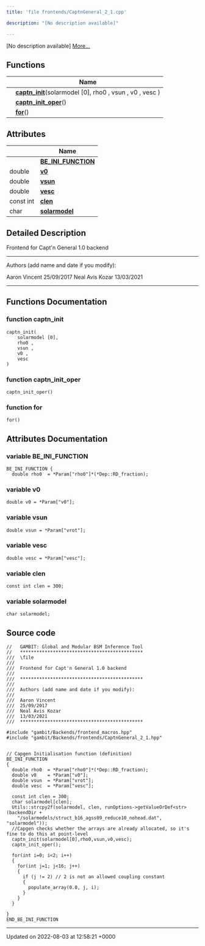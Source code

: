 ```yaml
---
title: 'file frontends/CaptnGeneral_2_1.cpp'

description: "[No description available]"

---
```







[No description available] [More...](#detailed-description)

## Functions

|                | Name           |
| -------------- | -------------- |
| | **[captn_init](/documentation/code/colliderbit/files/captngeneral__2__1_8cpp/#function-captn-init)**(solarmodel [0], rho0 , vsun , v0 , vesc ) |
| | **[captn_init_oper](/documentation/code/colliderbit/files/captngeneral__2__1_8cpp/#function-captn-init-oper)**() |
| | **[for](/documentation/code/colliderbit/files/captngeneral__2__1_8cpp/#function-for)**() |

## Attributes

|                | Name           |
| -------------- | -------------- |
| | **[BE_INI_FUNCTION](/documentation/code/colliderbit/files/captngeneral__2__1_8cpp/#variable-be-ini-function)**  |
| double | **[v0](/documentation/code/colliderbit/files/captngeneral__2__1_8cpp/#variable-v0)**  |
| double | **[vsun](/documentation/code/colliderbit/files/captngeneral__2__1_8cpp/#variable-vsun)**  |
| double | **[vesc](/documentation/code/colliderbit/files/captngeneral__2__1_8cpp/#variable-vesc)**  |
| const int | **[clen](/documentation/code/colliderbit/files/captngeneral__2__1_8cpp/#variable-clen)**  |
| char | **[solarmodel](/documentation/code/colliderbit/files/captngeneral__2__1_8cpp/#variable-solarmodel)**  |

## Detailed Description


Frontend for Capt'n General 1.0 backend



------------------

Authors (add name and date if you modify):

Aaron Vincent 25/09/2017 Neal Avis Kozar 13/03/2021 

------------------


## Functions Documentation

### function captn_init

```
captn_init(
    solarmodel [0],
    rho0 ,
    vsun ,
    v0 ,
    vesc 
)
```


### function captn_init_oper

```
captn_init_oper()
```


### function for

```
for()
```



## Attributes Documentation

### variable BE_INI_FUNCTION

```
BE_INI_FUNCTION {
  double rho0  = *Param["rho0"]*(*Dep::RD_fraction);
```


### variable v0

```
double v0 = *Param["v0"];
```


### variable vsun

```
double vsun = *Param["vrot"];
```


### variable vesc

```
double vesc = *Param["vesc"];
```


### variable clen

```
const int clen = 300;
```


### variable solarmodel

```
char solarmodel;
```



## Source code

```
//   GAMBIT: Global and Modular BSM Inference Tool
//   *********************************************
///  \file
///
///  Frontend for Capt'n General 1.0 backend
///
///  *********************************************
///
///  Authors (add name and date if you modify):
///
///  Aaron Vincent
///  25/09/2017
///  Neal Avis Kozar
///  13/03/2021
///  *********************************************

#include "gambit/Backends/frontend_macros.hpp"
#include "gambit/Backends/frontends/CaptnGeneral_2_1.hpp"


// Capgen Initialisation function (definition)
BE_INI_FUNCTION
{
  double rho0  = *Param["rho0"]*(*Dep::RD_fraction);
  double v0    = *Param["v0"];
  double vsun  = *Param["vrot"];
  double vesc  = *Param["vesc"];

  const int clen = 300;
  char solarmodel[clen];
  Utils::strcpy2f(solarmodel, clen, runOptions->getValueOrDef<str>(backendDir +
    "/solarmodels/struct_b16_agss09_reduce10_nohead.dat", "solarmodel"));
  //Capgen checks whether the arrays are already allocated, so it's fine to do this at point-level
  captn_init(solarmodel[0],rho0,vsun,v0,vesc);
  captn_init_oper();

  for(int i=0; i<2; i++)
  {
    for(int j=1; j<16; j++)
    {
      if (j != 2) // 2 is not an allowed coupling constant
      {
        populate_array(0.0, j, i);
      }
    }
  }

}
END_BE_INI_FUNCTION
```


-------------------------------

Updated on 2022-08-03 at 12:58:21 +0000
